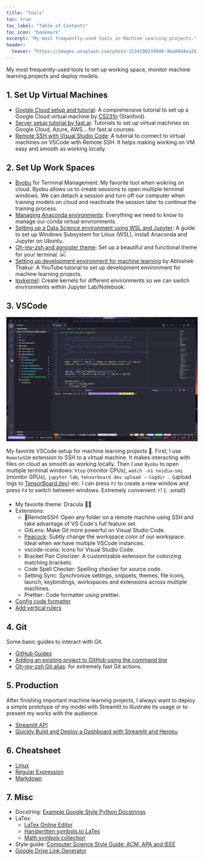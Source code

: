 ```yaml
---
title: "Tools"
toc: true
toc_label: "Table of Contents"
toc_icon: "bookmark"
excerpt: "My most frequently-used tools in Machine Learning projects."
header:
  teaser: "https://images.unsplash.com/photo-1534190239940-9ba8944ea261?ixlib=rb-1.2.1&ixid=eyJhcHBfaWQiOjEyMDd9&auto=format&fit=crop&w=1489&q=80"
---
```

My most frequently-used tools to set up working space, monitor machine learning projects and deploy models.

## 1. Set Up Virtual Machines
- [Google Cloud setup and tutorial](https://github.com/cs231n/gcloud/): A comprehensive tutorial to set up a Google Cloud virtual machine by [CS231n](http://cs231n.stanford.edu/) (Stanford).
- [Server setup tutorial by fast.ai](https://course.fast.ai/start_gcp.html): Tutorials to set up virtual machines on Google Cloud, Azure, AWS... for fast.ai courses.
- [Remote SSH with Visual Studio Code](https://code.visualstudio.com/blogs/2019/07/25/remote-ssh): A tutorial to connect to virtual machines on VSCode with Remote SSH. It helps making working on VM easy and smooth as working locally.

## 2. Set Up Work Spaces
- [Byobu](https://www.digitalocean.com/community/tutorials/how-to-install-and-use-byobu-for-terminal-management-on-ubuntu-16-04) for Terminal Management: My favorite tool when wokring on cloud. Byobu allows us to create sessions to open multiple terminal windows. We can detach a session and turn off our computer when training models on cloud and reactivate the session later to continue the training process.
- [Managing Anaconda environments](https://docs.conda.io/projects/conda/en/latest/user-guide/tasks/manage-environments.html): Everything we need to know to manage our conda virtual environments.
- [Setting up a Data Science environment using WSL and Jupyter](https://towardsdatascience.com/setting-up-a-data-science-environment-using-windows-subsystem-for-linux-wsl-c4b390803dd): A guide to set up Windows Subsystem for Linux (WSL), install Anaconda and Jupyter on Ubuntu.
- [Oh-my-zsh and agnoster theme](https://blog.joaograssi.com/windows-subsystem-for-linux-with-oh-my-zsh-conemu/): Set up a beautiful and functional theme for your terminal.
![](https://github.com/apodkutin/agnoster-zsh-theme/raw/customize-prompt/agnoster_customization.gif)
- [Setting up development environment for machine learning](https://www.youtube.com/watch?v=N9lo_UxSkWA) by Abhishek Thakur: A YouTube tutorial to set up development environment for machine learning projects.
- [Ipykernel](https://ipython.readthedocs.io/en/stable/install/kernel_install.html#kernels-for-different-environments): Create kernels for different environments so we can switch environments within Jupyter Lab/Notebook.

## 3. VSCode
![](/assets/images/blogs/vscode-workspace.gif)

My favorite VSCode setup for machine learning projects 🤗. First, I use `RemoteSSH` extension to SSH to a virtual machine. It makes interacting with files on cloud as smooth as working locally. Then I use `Byobu` to open multiple terminal windows: `htop` (monitor CPUs), `watch -n1 nvidia-smi` (monitor GPUs), `jupyter lab`, `tensorboard dev upload --logdir .` (upload logs to [TensorBoard.dev](https://tensorboard.dev/)) etc. I can press `F2` to create a new window and press `F4` to switch between windows. Extremely convenient ⚡!
{: .small}

- My favorite theme: Dracula 🧛‍♂️
- Extensions:
  - 🌟RemoteSSH: Open any folder on a remote machine using SSH and take advantage of VS Code's full feature set.
  - GitLens: Make Git more powerful on Visual Studio Code.
  - [Peacock](https://www.peacockcode.dev/): Subtly change the workspace color of our workspace. Ideal when we have multiple VSCode instances.
  - vscode-icons: Icons for Visual Studio Code.
  - Bracket Pair Colorizer: A customizable extension for colorizing matching brackets.
  - Code Spell Checker: Spelling checker for source code.
  - Setting Sync: Synchronize settings, snippets, themes, file icons, launch, keybindings, workspaces and extensions across multiple machines.
  - Prettier: Code formatter using prettier.
- [Config code formatter](https://code.visualstudio.com/docs/python/editing#_formatting)
- [Add vertical rulers](https://stackoverflow.com/questions/29968499/vertical-rulers-in-visual-studio-code)

## 4. Git
Some basic guides to interact with Git.
- [GitHub Guides](https://guides.github.com/)
- [Adding an existing project to GitHub using the command line](https://docs.github.com/en/github/importing-your-projects-to-github/adding-an-existing-project-to-github-using-the-command-line)
- [Oh-my-zsh Git alias](https://github.com/ohmyzsh/ohmyzsh/wiki/Cheatsheet): for extremely fast Git actions.

## 5. Production
After finishing important machine learning projects, I always want to deploy a simple prototype of my model with Streamlit to illustrate its usage or to present my works with the audience.
- [Streamlit API](https://docs.streamlit.io/en/stable/api.html#magic-commands)
- [Quickly Build and Deploy a Dashboard with Streamlit and Heroku](https://towardsdatascience.com/quickly-build-and-deploy-an-application-with-streamlit-988ca08c7e83)

## 6. Cheatsheet
- [Linux](https://files.fosswire.com/2007/08/fwunixref.pdf)
- [Regular Expression](https://www.programiz.com/python-programming/regex)
- [Markdown](https://github.com/adam-p/markdown-here/wiki/Markdown-Cheatsheet#links)

## 7. Misc
- Docstring: [Example Google Style Python Docstrings](https://sphinxcontrib-napoleon.readthedocs.io/en/latest/example_google.html)
- LaTex:
  - [LaTex Online Editor](https://latex.codecogs.com/eqneditor/editor.php)
  - [Handwritten symbols to LaTex](http://write-math.com/)
  - [Math symbols collection](https://leimao.github.io/downloads/tools/Latex-Guidance/Symbols.pdf)
- Style guide: [Computer Science Style Guide: ACM, APA and IEEE](https://dal.ca.libguides.com/c.php?g=257109&p=1717772#jaxiee)
- [Google Drive Link Generator](https://www.wonderplugin.com/online-tools/google-drive-direct-link-generator/)
